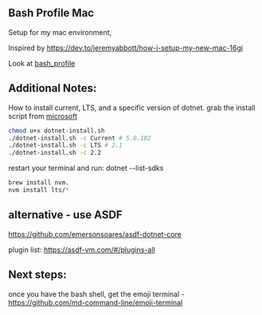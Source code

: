 ## Bash Profile Mac
Setup for my mac environment, 

Inspired by https://dev.to/jeremyabbott/how-i-setup-my-new-mac-16gi

Look at [bash_profile](https://github.com/MichaelDimmitt/bash-profile/blob/main/.bash_profile)

## Additional Notes:
How to install current, LTS, and a specific version of dotnet.
grab the install script from [microsoft](https://docs.microsoft.com/en-us/dotnet/core/tools/dotnet-install-script)

```bash
chmod u+x dotnet-install.sh
./dotnet-install.sh -c Current # 5.0.102
./dotnet-install.sh -c LTS # 2.1
./dotnet-install.sh -c 2.2 
```
restart your terminal and run: dotnet --list-sdks

```bash
brew install nvm. 
nvm install lts/*
```
## alternative - use ASDF 
https://github.com/emersonsoares/asdf-dotnet-core

plugin list: https://asdf-vm.com/#/plugins-all

## Next steps:
once you have the bash shell, 
get the emoji terminal - https://github.com/md-command-line/emoji-terminal
